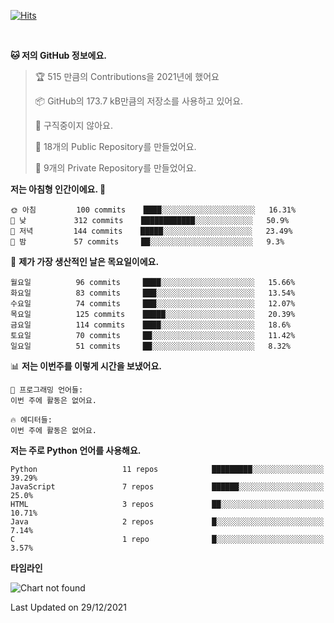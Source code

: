 [![Hits](https://hits.seeyoufarm.com/api/count/incr/badge.svg?url=https%3A%2F%2Fgithub.com%2FSoohan-Park&count_bg=%23000000&title_bg=%23828282&icon=gradle.svg&icon_color=%23FFFFFF&title=Visited&edge_flat=false)](https://hits.seeyoufarm.com)  

<br/>

<!--START_SECTION:waka-->
**🐱 저의 GitHub 정보에요.** 

> 🏆 515 만큼의 Contributions을 2021년에 했어요
 > 
> 📦 GitHub의 173.7 kB만큼의 저장소를 사용하고 있어요. 
 > 
> 🚫 구직중이지 않아요.
 > 
> 📜 18개의 Public Repository를 만들었어요. 
 > 
> 🔑 9개의 Private Repository를 만들었어요.  
 > 
**저는 아침형 인간이에요. 🐤** 

```text
🌞 아침         100 commits    ████░░░░░░░░░░░░░░░░░░░░░   16.31% 
🌆 낮　         312 commits    ████████████░░░░░░░░░░░░░   50.9% 
🌃 저녁         144 commits    █████░░░░░░░░░░░░░░░░░░░░   23.49% 
🌙 밤　         57 commits     ██░░░░░░░░░░░░░░░░░░░░░░░   9.3%

```
📅 **제가 가장 생산적인 날은 목요일이에요.** 

```text
월요일          96 commits     ████░░░░░░░░░░░░░░░░░░░░░   15.66% 
화요일          83 commits     ███░░░░░░░░░░░░░░░░░░░░░░   13.54% 
수요일          74 commits     ███░░░░░░░░░░░░░░░░░░░░░░   12.07% 
목요일          125 commits    █████░░░░░░░░░░░░░░░░░░░░   20.39% 
금요일          114 commits    ████░░░░░░░░░░░░░░░░░░░░░   18.6% 
토요일          70 commits     ██░░░░░░░░░░░░░░░░░░░░░░░   11.42% 
일요일          51 commits     ██░░░░░░░░░░░░░░░░░░░░░░░   8.32%

```


📊 **저는 이번주를 이렇게 시간을 보냈어요.** 

```text
💬 프로그래밍 언어들: 
이번 주에 활동은 없어요.

🔥 에디터들: 
이번 주에 활동은 없어요.

```

**저는 주로 Python 언어를 사용해요.** 

```text
Python                   11 repos            █████████░░░░░░░░░░░░░░░░   39.29% 
JavaScript               7 repos             ██████░░░░░░░░░░░░░░░░░░░   25.0% 
HTML                     3 repos             ██░░░░░░░░░░░░░░░░░░░░░░░   10.71% 
Java                     2 repos             █░░░░░░░░░░░░░░░░░░░░░░░░   7.14% 
C                        1 repo              █░░░░░░░░░░░░░░░░░░░░░░░░   3.57%

```


**타임라인**

![Chart not found](https://raw.githubusercontent.com/Soohan-Park/Soohan-Park/master/charts/bar_graph.png) 


 Last Updated on 29/12/2021
<!--END_SECTION:waka-->
